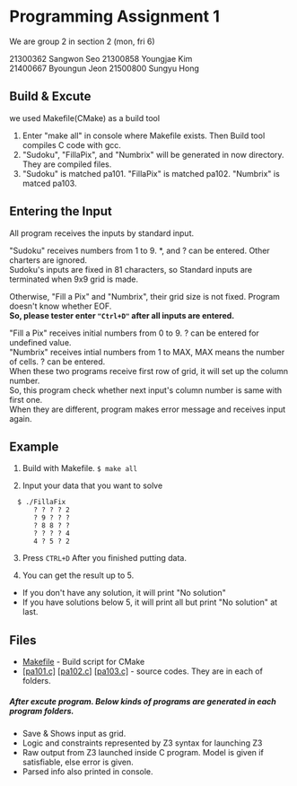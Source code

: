 # Programming Assignment 1

We are group 2 in section 2 (mon, fri 6)  

21300362 Sangwon Seo
21300858 Youngjae Kim  
21400667 Byoungun Jeon
21500800 Sungyu Hong    

## Build & Excute

we used Makefile(CMake) as a build tool  

1. Enter "make all" in console where Makefile exists. Then Build tool compiles C code with gcc.
2. "Sudoku", "FillaPix", and "Numbrix" will be generated in now directory. They are compiled files.  
3. "Sudoku" is matched pa101. "FillaPix" is matched pa102. "Numbrix" is matced pa103.     

## Entering the Input 

All program receives the inputs by standard input. 

"Sudoku" receives numbers from 1 to 9. \*, and ? can be entered. Other charters are ignored.  
Sudoku's inputs are fixed in 81 characters, so Standard inputs are terminated when 9x9 grid is made.   

Otherwise, "Fill a Pix" and "Numbrix", their grid size is not fixed. Program doesn't know whether EOF.   
**So, please tester enter ```"Ctrl+D"``` after all inputs are entered.**  

"Fill a Pix" receives initial numbers from 0 to 9. ? can be entered for undefined value.  
"Numbrix" receives intial numbers from 1 to MAX, MAX means the number of cells. ? can be entered.  
When these two programs receive first row of grid, it will set up the column number.  
So, this program check whether next input's column number is same with first one.  
When they are different, program makes error message and receives input again.  

## Example

1. Build with Makefile.
```$ make all ```

2. Input your data that you want to solve
```
  $ ./FillaFix         
      ? ? ? ? 2   
      ? 9 ? ? ?  
      ? 8 8 ? ?  
      ? ? ? ? 4  
      4 ? 5 ? 2   
```

3. Press ```CTRL+D``` After you finished putting data.


4. You can get the result up to 5.

-    If you don't have any solution, it will print "No solution"
-    If you have solutions below 5, it will print all but print "No solution" at last.  

## Files 

* [Makefile](Makefile) - Build script for CMake  
* [\[pa101.c\]](pa101/pa101.c) [\[pa102.c\]](pa102/pa102.c) [\[pa103.c\]](pa103/pa103.c) - source codes. They are in each of folders.  

##### After excute program. Below kinds of programs are generated in each program folders.  
- Save & Shows input as grid.  
- Logic and constraints represented by Z3 syntax for launching Z3  
- Raw output from Z3 launched inside C program. Model is given if satisfiable, else error is given.    
- Parsed info also printed in console. 
